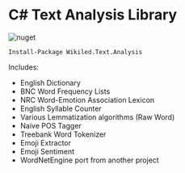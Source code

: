 # C# Text Analysis Library

![nuget](https://img.shields.io/nuget/v/Wikiled.Text.Analysis.svg)

```
Install-Package Wikiled.Text.Analysis
```

Includes:

* English Dictionary 
* BNC Word Frequency Lists
* NRC Word-Emotion Association Lexicon 
* English Syllable Counter
* Various Lemmatization algorithms (Raw Word)
* Naive POS Tagger
* Treebank Word Tokenizer
* Emoji Extractor
* Emoji Sentiment
* WordNetEngine port from another project